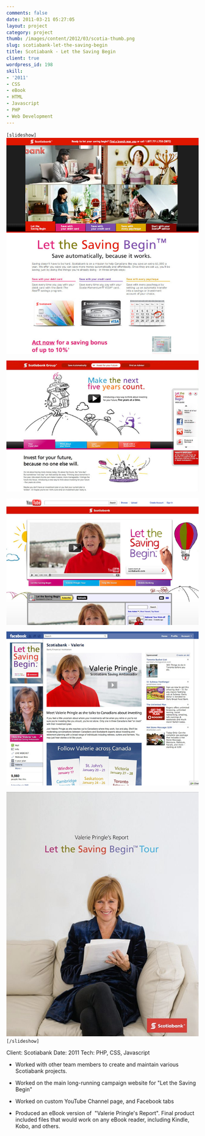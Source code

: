 ```yaml
---
comments: false
date: 2011-03-21 05:27:05
layout: project
category: project
thumb: /images/content/2012/03/scotia-thumb.png
slug: scotiabank-let-the-saving-begin
title: Scotiabank - Let the Saving Begin
client: true
wordpress_id: 198
skill:
- '2011'
- CSS
- eBook
- HTML
- Javascript
- PHP
- Web Development
---
```


`[slideshow]`
![](/images/content/2012/03/scotia-cropped3-site1.jpg)

![](/images/content/2012/03/scotia-cropped2-site.jpg)

![](/images/content/2012/03/scotia-cropped4-youtube.jpg)

![](/images/content/2012/03/scotia-cropped5-fb.jpg)

![](/images/content/2012/03/scotia-cropped1-ebook.jpg)
`[/slideshow]`

Client: Scotiabank
Date: 2011
Tech: PHP, CSS, Javascript



	
  * Worked with other team members to create and maintain various Scotiabank projects.

	
  * Worked on the main long-running campaign website for "Let the Saving Begin"

	
  * Worked on custom YouTube Channel page, and Facebook tabs

	
  * Produced an eBook version of  "Valerie Pringle's Report". Final product included files that would work on any eBook reader, including Kindle, Kobo, and others.


